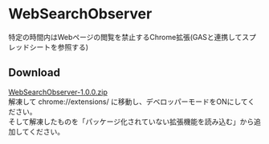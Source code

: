 # WebSearchObserver
特定の時間内はWebページの閲覧を禁止するChrome拡張(GASと連携してスプレッドシートを参照する)  
## Download  
[WebSearchObserver-1.0.0.zip](https://github.com/Smile-NS/WebSearchObserver/raw/master/WebSearchObserver-1.0.0.zip)  
解凍して chrome://extensions/ に移動し、デベロッパーモードをONにしてください。  
そして解凍したものを「パッケージ化されていない拡張機能を読み込む」から追加してください。
